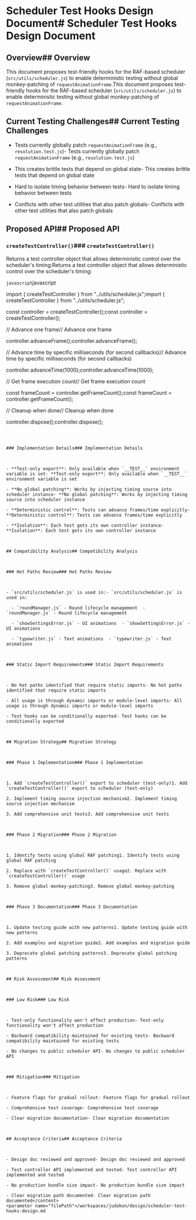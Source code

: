 # Scheduler Test Hooks Design Document# Scheduler Test Hooks Design Document

## Overview## Overview

This document proposes test-friendly hooks for the RAF-based scheduler (`src/utils/scheduler.js`) to enable deterministic testing without global monkey-patching of `requestAnimationFrame`.This document proposes test-friendly hooks for the RAF-based scheduler (`src/utils/scheduler.js`) to enable deterministic testing without global monkey-patching of `requestAnimationFrame`.

## Current Testing Challenges## Current Testing Challenges

- Tests currently globally patch `requestAnimationFrame` (e.g., `resolution.test.js`)- Tests currently globally patch `requestAnimationFrame` (e.g., `resolution.test.js`)

- This creates brittle tests that depend on global state- This creates brittle tests that depend on global state

- Hard to isolate timing behavior between tests- Hard to isolate timing behavior between tests

- Conflicts with other test utilities that also patch globals- Conflicts with other test utilities that also patch globals

## Proposed API## Proposed API

### `createTestController()`### `createTestController()`

Returns a test controller object that allows deterministic control over the scheduler's timing:Returns a test controller object that allows deterministic control over the scheduler's timing:

`javascript`javascript

import { createTestController } from "../utils/scheduler.js";import { createTestController } from "../utils/scheduler.js";

const controller = createTestController();const controller = createTestController();

// Advance one frame// Advance one frame

controller.advanceFrame();controller.advanceFrame();

// Advance time by specific milliseconds (for second callbacks)// Advance time by specific milliseconds (for second callbacks)

controller.advanceTime(1000);controller.advanceTime(1000);

// Get frame execution count// Get frame execution count

const frameCount = controller.getFrameCount();const frameCount = controller.getFrameCount();

// Cleanup when done// Cleanup when done

controller.dispose();controller.dispose();

```



### Implementation Details### Implementation Details



- **Test-only export**: Only available when `__TEST__` environment variable is set- **Test-only export**: Only available when `__TEST__` environment variable is set

- **No global patching**: Works by injecting timing source into scheduler instance- **No global patching**: Works by injecting timing source into scheduler instance

- **Deterministic control**: Tests can advance frames/time explicitly- **Deterministic control**: Tests can advance frames/time explicitly

- **Isolation**: Each test gets its own controller instance- **Isolation**: Each test gets its own controller instance



## Compatibility Analysis## Compatibility Analysis



### Hot Paths Review### Hot Paths Review



- `src/utils/scheduler.js` is used in:- `src/utils/scheduler.js` is used in:

  - `roundManager.js` - Round lifecycle management  - `roundManager.js` - Round lifecycle management

  - `showSettingsError.js` - UI animations  - `showSettingsError.js` - UI animations

  - `typewriter.js` - Text animations  - `typewriter.js` - Text animations



### Static Import Requirements### Static Import Requirements



- No hot paths identified that require static imports- No hot paths identified that require static imports

- All usage is through dynamic imports or module-level imports- All usage is through dynamic imports or module-level imports

- Test hooks can be conditionally exported- Test hooks can be conditionally exported



## Migration Strategy## Migration Strategy



### Phase 1 Implementation### Phase 1 Implementation



1. Add `createTestController()` export to scheduler (test-only)1. Add `createTestController()` export to scheduler (test-only)

2. Implement timing source injection mechanism2. Implement timing source injection mechanism

3. Add comprehensive unit tests3. Add comprehensive unit tests



### Phase 2 Migration### Phase 2 Migration



1. Identify tests using global RAF patching1. Identify tests using global RAF patching

2. Replace with `createTestController()` usage2. Replace with `createTestController()` usage

3. Remove global monkey-patching3. Remove global monkey-patching



### Phase 3 Documentation### Phase 3 Documentation



1. Update testing guide with new patterns1. Update testing guide with new patterns

2. Add examples and migration guide2. Add examples and migration guide

3. Deprecate global patching patterns3. Deprecate global patching patterns



## Risk Assessment## Risk Assessment



### Low Risk### Low Risk



- Test-only functionality won't affect production- Test-only functionality won't affect production

- Backward compatibility maintained for existing tests- Backward compatibility maintained for existing tests

- No changes to public scheduler API- No changes to public scheduler API



### Mitigation### Mitigation



- Feature flags for gradual rollout- Feature flags for gradual rollout

- Comprehensive test coverage- Comprehensive test coverage

- Clear migration documentation- Clear migration documentation



## Acceptance Criteria## Acceptance Criteria



- Design doc reviewed and approved- Design doc reviewed and approved

- Test controller API implemented and tested- Test controller API implemented and tested

- No production bundle size impact- No production bundle size impact

- Clear migration path documented- Clear migration path documented</content>
<parameter name="filePath">/workspaces/judokon/design/scheduler-test-hooks-design.md
```
